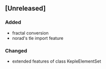 ## [Unreleased]

### Added

- fractal conversion
- norad's tle import feature

### Changed

- extended features of class KepleElementSet
